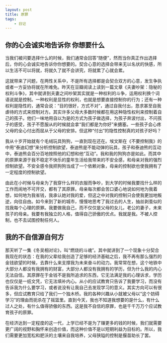 ```yaml
---
layout: post
title: 原罪
tags:
    - 日记
---
```



## 你的心会诚实地告诉你 你想要什么
  当我们被问要选择什么的时候，我们通常会回答“随便”，然而当你真正作出选择后，你的心会诚实地告诉你你想要的。契合心意的选择会带来无以名状的快感，所以生活不可以将就，将就久了就不会讲究，将就累了心就会累。
  
  这就带来了问题，在两性关系中，不是所有选择都是会契合双方的心意，发生争执或者一方妥协将就在所难免。昨天在豆瓣阅读上读到一篇文章《夫妻吵架：隐秘的权利斗争》，其中就讲到夫妻之间吵架其实就是一种权利的斗争，运用权利换个词语说就是控制。一种权利是显性的权利，也就是想要直接控制你的行为；还有一种权利是隐性的，通常会说：“目的很好，方式不对”，通过自我付出，恳求甚至自我虐待的方式来控制对方。其实许多父母大多数时候都在用这种隐性权利来控制着自己的孩子。他们一味地用自以为是的方式为孩子做选择，为孩子奔波付出，不问孩子的感受，孩子不愿服从的时候就会拿“我们都是为你好”来搪塞。一些孩子会心疼父母的全心付出而屈从于父母的安排。但这种“付出”的隐性控制真的对孩子好吗？
  
  我从十岁开始就有个毛绒玩具狗狗，一直到现在还在。埃文斯在《不要控制我》的中用“泰迪幻想”来分析控制欲望，泰迪熊是不能动弹的玩具，孩子和泰迪熊的互动中，泰迪熊会百分百地按照他的幻想和他“互动”。我和我的狗狗亦是如此。而其中的原罪来源于我不稳定不快乐的童年生活给我带来的不安全感，和母亲对我的强烈控制欲望。不安全感令我把狗狗当成了一个依赖对象，母亲的控制欲也使我拥有了一定程度的控制欲望。
  
  由此在小时候与母亲为了我穿什么样的衣服而争吵，到大学的时候我要找什么样的工作而闹地不可开交，都有了其原罪。母亲每次都会苦口婆心地说如何地为我着想，如何地为我省钱，我承认她对我的爱，但这之中对我的控制只会使我更加地叛逆，向往自由。如今来到了新的城市，慢慢地思考了我过去的人生，抽丝剥茧似的找我每个心理的原罪。我要做我自己，而不仅仅是父母的女儿，老公的妻子，未来孩子的母亲。我要有我独立的人格，值得自己骄傲的优点。我就是我。不被人控制，也不去试图控制任何人。
## 我的不自信源自何方
  
  那天听了一集《冬吴相对论》，叫“燃烧的斗魂”。其中就讲到了一个现象十分契合我现在的状态：在我的父辈给我创造了足够的经济基础之后，我不再有那么强烈的金钱欲望的时候，去靠什么来支撑我为未来奋斗的动力。我常常在想，这个地铁中大部分人都没有我拥有的财富，大部分人都没有我拥有的学历，但为什么我的内心无法自信。其原罪在于金钱不是我所追求的东西，它无法满足我的心理诉求，学历也仅仅是一纸文凭，它无法填补内心。从小的应试教育只告诉了我要学习，而没有告诉我为什么要学习，或者说没有让我自己去发现学习的意义。其实方向可以有很多，但应试教育只给了我们一个独木桥。我的各种兴趣从小就被父母以“这个妨碍学习”的理由而扼杀在了摇篮里。直到今天，我也不知道我想要的是什么，有什么过人之处，有什么值得骄傲的东西。这是我不自信的原罪，也是千千万万个应试教育孩子的原罪。
  
  在经济达到一定程度的这一代，上学已经不是为了赚更多的钱的时候，我们就需要更广阔的视野和胸怀来创造价值，而这种价值不是以短期利益为目标的。所以，我们需要更加宽松和肥沃的土壤来自我培养，父母狭隘的控制是揠苗助长了罢。
  
 



